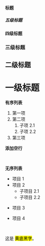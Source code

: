 **标题**
##### 五级标题
#### 四级标题
### 三级标题
## 二级标题
# 一级标题




**有序列表**
1. 第一项
2. 第二项
   1. 子项 2.1
   2. 子项 2.2
3. 第三项

**添加空行**

&nbsp;

**无序列表**
- 项目 1
- 项目 2
  - 子项目 2.1
  - 子项目 2.2
* 项目 3
+ 项目 4

&nbsp;

这是 <mark style="color: black; background-color: yellow;">黄底黑字</mark>。


